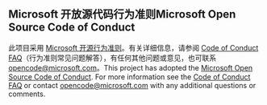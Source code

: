 ## <a name="microsoft-open-source-code-of-conduct"></a><span data-ttu-id="1c4a0-101">Microsoft 开放源代码行为准则</span><span class="sxs-lookup"><span data-stu-id="1c4a0-101">Microsoft Open Source Code of Conduct</span></span>
<span data-ttu-id="1c4a0-p101">此项目采用 [Microsoft 开源行为准则](https://opensource.microsoft.com/codeofconduct/)。有关详细信息，请参阅 [Code of Conduct FAQ](https://opensource.microsoft.com/codeofconduct/faq/)（行为准则常见问题解答），有任何其他问题或意见，也可联系 [opencode@microsoft.com](mailto:opencode@microsoft.com)。</span><span class="sxs-lookup"><span data-stu-id="1c4a0-p101">This project has adopted the [Microsoft Open Source Code of Conduct](https://opensource.microsoft.com/codeofconduct/). For more information see the [Code of Conduct FAQ](https://opensource.microsoft.com/codeofconduct/faq/) or contact [opencode@microsoft.com](mailto:opencode@microsoft.com) with any additional questions or comments.</span></span>